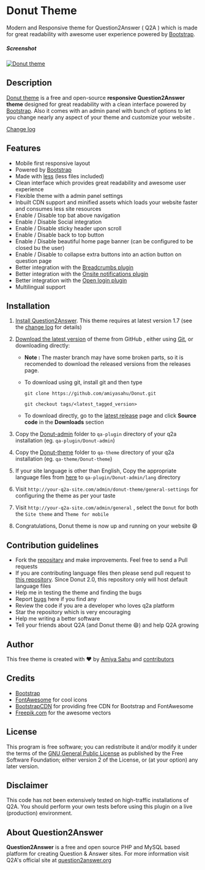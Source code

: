 # Donut Theme

Modern and Responsive theme for Question2Answer ( Q2A ) which is made for great readability with awesome user experience powered by [Bootstrap](http://getbootstrap.com/).

##### Screenshot

[![Donut theme](https://user-images.githubusercontent.com/2969035/44949562-470cf800-ae02-11e8-87cf-45072b4a88b1.png)](https://github.com/amiyasahu/Donut)

## Description
[Donut theme][] is a free and open-source **responsive Question2Answer theme** designed for great readability with a clean interface powered by [Bootstrap](http://getbootstrap.com/). 
Also it comes with an admin panel with bunch of options to let you change nearly any aspect of your theme and customize your website .

[Change log](https://github.com/amiyasahu/Donut/blob/master/CHANGELOG.md)

## Features

* Mobile first responsive layout 
* Powered by [Bootstrap](http://getbootstrap.com/)
* Made with [less](http://lesscss.org/) (less files included)
* Clean interface which provides great readability and awesome user experience  
* Flexible theme with a admin panel settings 
* Inbuilt CDN support and minified assets which loads your website faster and consumes less site resources
* Enable / Disable top bat above navigation 
* Enable / Disable Social integration
* Enable / Disable sticky header upon scroll
* Enable / Disable back to top button 
* Enable / Disable beautiful home page banner (can be configured to be closed bu the user)
* Enable / Disable to collapse extra buttons into an action button on question page
* Better integration with the [Breadcrumbs plugin](https://github.com/amiyasahu/q2a-breadcrumbs) 
* Better integration with the [Onsite notifications plugin](https://github.com/q2apro/q2apro-on-site-notifications/) 
* Better integration with the [Open login plugin](https://github.com/alixandru/q2a-open-login) 
* Multilingual support


## Installation

1. [Install Question2Answer][]. This theme requires at latest version 1.7 (see the [change log][] for details)   
2. [Download the latest version][latest release] of theme from GitHub , either using [Git][], or downloading directly:
     
     - **Note :** The master branch may have some broken parts, so it is recomended to download the released versions from the releases page.
     - To download using git, install git and then type 
     
          `git clone https://github.com/amiyasahu/Donut.git` 

          `git checkout tags/<latest_tagged_version>`
          
     - To download directly, go to the [latest release][latest release] page and click **Source code** in the **Downloads** section
     
3. Copy the [Donut-admin][Plugin folder] folder to `qa-plugin` directory of your q2a installation (eg. `qa-plugin/Donut-admin`) 
4. Copy the [Donut-theme][Theme folder] folder to `qa-theme` directory of your q2a installation (eg. `qa-theme/Donut-theme`)
5. If your site language is other than English, Copy the appropriate language files from [here][Donut lang] to `qa-plugin/Donut-admin/lang` directory
5. Visit `http://your-q2a-site.com/admin/donut-theme/general-settings` for configuring the theme as per your taste 
6. Visit `http://your-q2a-site.com/admin/general` , select the `Donut` for both the `Site theme` and `Theme for mobile`
7. Congratulations, Donut theme is now up and running on your website :smile:

## Contribution guidelines

* Fork the [repositary][] and make improvements. Feel free to send a Pull requests
* If you are contributing language files then please send pull request to [this repository][Donut lang]. Since Donut 2.0, this repository only will host default language files
* Help me in testing the theme and finding the bugs 
* Report [bugs][] here if you find any 
* Review the code if you are a developer who loves q2a platform
* Star the repository which is very encouraging 
* Help me writing a better software 
* Tell your friends about Q2A (and Donut theme :smile:) and help Q2A growing 

## Author

This free theme is created with :heart: by [Amiya Sahu](http://amiyasahu.github.io) and [contributors](https://github.com/amiyasahu/Donut/graphs/contributors)

## Credits

* [Bootstrap](http://getbootstrap.com/)
* [FontAwesome](http://fortawesome.github.io/Font-Awesome/) for cool icons
* [BootstrapCDN](http://www.bootstrapcdn.com/) for providing free CDN for Bootstrap and FontAwesome
* [Freepik.com](http://www.freepik.com/) for the awesome vectors

## License
This program is free software; you can redistribute it and/or modify it under the terms of the [GNU General Public License](https://github.com/amiyasahu/Donut/blob/master/LICENSE) as published by the Free Software Foundation; either version 2 of the License, or (at your option) any later version.

## Disclaimer
This code has not been extensively tested on high-traffic installations of Q2A. You should perform your own tests before using this plugin on a live (production) environment. 

## About Question2Answer
**Question2Answer** is a free and open source PHP and MySQL based platform for creating Question & Answer sites. For more information visit Q2A's official site at [question2answer.org](http://www.question2answer.org/)

  [Question2Answer]: http://www.question2answer.org/
  [Install Question2Answer]: http://www.question2answer.org/install.php
  [Git]: http://git-scm.com/
  [Donut theme]: https://github.com/amiyasahu/Donut
  [Donut lang]: https://github.com/amiyasahu/Donut-language-files
  [change log]: https://github.com/amiyasahu/Donut/blob/master/CHANGELOG.md
  [GitHub]: https://github.com/amiyasahu/Donut
  [Theme folder]: https://github.com/amiyasahu/Donut/tree/master/qa-theme/Donut-theme
  [Plugin folder]: https://github.com/amiyasahu/Donut/tree/master/qa-plugin/Donut-admin
  [repositary]: https://github.com/amiyasahu/Donut
  [latest release]: https://github.com/amiyasahu/Donut/releases/latest
  [bugs]: https://github.com/amiyasahu/Donut/issues
